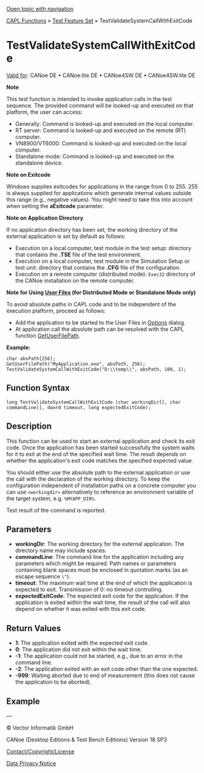 [Open topic with navigation](../../../../../CANoeDEFamily.htm#Topics/CAPLFunctions/Test/Functions/CAPLfunctionTestValidateSystemCallWithExitCode.md)

[CAPL Functions](../../CAPLfunctions.md) » [Test Feature Set](../CAPLfunctionsTFSOverview.md) » TestValidateSystemCallWithExitCode

# TestValidateSystemCallWithExitCode

[Valid for](../../../Shared/FeatureAvailability.md): CANoe DE • CANoe:lite DE • CANoe4SW DE • CANoe4SW:lite DE

**Note**

This test function is intended to invoke application calls in the test sequence. The provided command will be looked-up and executed on that platform, the user can access:

- Generally: Command is looked-up and executed on the local computer.
- RT server: Command is looked-up and executed on the remote (RT) computer.
- VN8900/VT6000: Command is looked-up and executed on the local computer.
- Standalone mode: Command is looked-up and executed on the standalone device.

**Note on Exitcode**

Windows supplies exitcodes for applications in the range from 0 to 255. 255 is always supplied for applications which generate internal values outside this range (e.g., negative values). You might need to take this into account when setting the **aExitcode** parameter.

**Note on Application Directory**

If no application directory has been set, the working directory of the external application is set by default as follows:

- Execution on a local computer, test module in the test setup: directory that contains the **.TSE** file of the test environment.
- Execution on a local computer, test module in the Simulation Setup or test unit: directory that contains the **.CFG** file of the configuration.
- Execution on a remote computer (distributed mode): `Exec32` directory of the CANoe installation on the remote computer.

**Note for Using [User Files](../../../CANoeCANalyzer/Ribbon/File/Options/Extensions/ExtensionsUserFiles.md) (for Distributed Mode or Standalone Mode only)**

To avoid absolute paths in CAPL code and to be independent of the execution platform, proceed as follows:

- Add the application to be started to the User Files in [Options](../../../CANoeCANalyzer/Ribbon/File/Options/Extensions/ExtensionsUserFiles.md) dialog.
- At application call the absolute path can be resolved with the CAPL function [GetUserFilePath](../../Other/Functions/CAPLfunctionGetUserFilePath.md).

**Example:**

```plaintext
char absPath[256];
GetUserFilePath("MyApplication.exe", absPath, 256);
TestValidateSystemCallWithExitCode("D:\\temp\\", absPath, 100, 1);
```

## Function Syntax

```plaintext
long TestValidateSystemCallWithExitCode (char workingDir[], char commandLine[], dword timeout, long expectedExitCode);
```

## Description

This function can be used to start an external application and check its exit code. Once the application has been started successfully the system waits for it to exit at the end of the specified wait time. The result depends on whether the application's exit code matches the specified expected value.

You should either use the absolute path to the external application or use the call with the declaration of the working directory. To keep the configuration independent of installation paths on a concrete computer you can use `<workingdir>` alternatively to reference an environment variable of the target system, e.g. `%MYAPP_DIR%`.

Test result of the command is reported.

## Parameters

- **workingDir**: The working directory for the external application. The directory name may include spaces.
- **commandLine**: The command line for the application including any parameters which might be required. Path names or parameters containing blank spaces must be enclosed in quotation marks (as an escape sequence `\"`).
- **timeout**: The maximum wait time at the end of which the application is expected to exit. Transmission of 0: no timeout controlling.
- **expectedExitCode**: The expected exit code for the application. If the application is exited within the wait time, the result of the call will also depend on whether it was exited with this exit code.

## Return Values

- **1**: The application exited with the expected exit code.
- **0**: The application did not exit within the wait time.
- **-1**: The application could not be started, e.g., due to an error in the command line.
- **-2**: The application exited with an exit code other than the one expected.
- **-999**: Waiting aborted due to end of measurement (this does not cause the application to be aborted).

## Example

—

© Vector Informatik GmbH

CANoe (Desktop Editions & Test Bench Editions) Version 18 SP3

[Contact/Copyright/License](../../../Shared/ContactCopyrightLicense.md)

[Data Privacy Notice](https://www.vector.com/int/en/company/get-info/privacy-policy/)